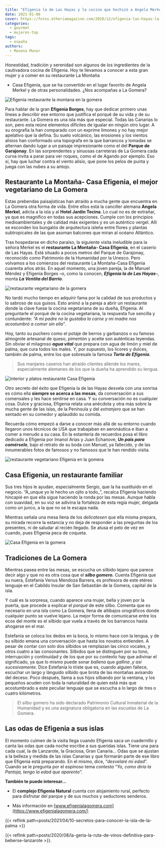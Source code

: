 ```yaml
---
title: "Efigenia la de Las Hayas y la cocina que hechizó a Angela Merkel en La Gomera"
date: 2021-01-06
cover: https://fotos.etheriamagazine.com/2020/12/efigenia-las-hayas-la-gomera.jpg
categories: 
  - gourmet
  - mujeres-top
tags: 
  - españa
authors: 
  - Manena Munar
---
```


Honestidad, tradición y serenidad son algunos de los ingredientes de la cautivadora 
cocina de Efigenia. Hoy te llevamos a conocer a esta gran mujer y a comer en su 
restaurante La Montaña 

- Casa Efigenia, que se ha convertido en el lugar favorito de Angela Merkel y de otras 
personalidades. ¿Nos acompañas a La Gomera? 

![Efigenia restaurante la montana en la gomera](https://fotos.etheriamagazine.com/2020/12/efigenia-las-hayas-la-gomera.jpg "Efigenia Borges, fundadora del © restaurante La Montaña - Casa Efigenia.")

Para hablar de la gran **Efigenia Borges**, hay que dedicar primero unas líneas a 
describir ese entorno que justifica el porqué de su vida y de su restaurante. La Gomera 
es una isla más que especial. Todas las Canarias lo son, pero esta reúne elementos 
difíciles de igualar en ningún otro lugar. A su orografía la han comparado con un 
exprime limones y no hay mejor apelativo que la defina. Su suelo volcánico, las 
erosiones y los vientos alisios han conformado una topografa en la que barrancos y 
lomadas se alternan dando lugar a un paisaje impresionante como el del **Parque de 
Garajonay**. En las sorprendentes y sinuosas carreteras de La Gomera cada curva invita a 
parar para ver roques, como el de Agando por ejemplo. Eso sí, hay que luchar contra el 
viento alisio, que pone los pelos de punta y juega con las nubes a su antojo. 

## Restaurante La Montaña- Casa Efigenia, el mejor vegetariano de La Gomera

Estas prebendas paisajísticas han atraído a mucha gente que encuentra en La Gomera otra 
forma de vida. Entre ellos está la canciller alemana **Angela Merkel**, adicta a la isla 
y al **Hotel Jardín Tecina**. Lo cual no es de extrañar, ya que es magnífico en todas 
sus acepciones. Cumple con los principios medioambientales y de calidad más exigentes y 
es un auténtico vergel. Allí se esconden los bungalós de arquitectura isleña entre 
flores y plantas subtropicales de las que asoman balcones que miran al océano Atlántico. 

Tras hospedarse en dicho paraíso, la siguiente visita ineludible para la señora Merkel 
es el **restaurante La Montaña- Casa Efigenia**, en el caserío de Las Hayas. Está 
situado a pocos metros del Parque de Garajonay, reconocido como Patrimonio de la 
Humanidad por la Unesco. Pero volvamos a los comienzos del restaurante La Montaña-Casa 
Efigenia cuarenta años atrás. En aquel momento, una joven pareja, la de Manuel Méndez y 
Efigenia Borges –o, como la conocen, **_Efigenia la de Las Hayas_**–, monta **_La 
Ventita del Barrio_**. 

![restaurante vegetariano de la gomera](https://fotos.etheriamagazine.com/2020/12/restaurante-vegetariano-la-gomera.jpg "Platos vegetarianos del © restaurante La Montaña- Casa Efigenia.")

No tardó mucho tiempo en adquirir fama por la calidad de sus productos y lo sabroso de 
sus guisos. Esto animó a la pareja a abrir un restaurante donde la clave fuese la cocina 
vegetariana de su dueña, Efigenia. Al preguntarle el porqué de la cocina vegetariana, la 
respuesta fue sencilla y contundente: _“A mi padre no le gustaba la carne y mi madre nos 
acostumbró a comer sin ella”_. 

Hoy, tanto su puchero como el potaje de berros y garbanzos o su famoso almogrote 
artesanal de queso, pimentón y aceite son auténticas leyendas. Sin obviar el milagroso 
**_agua vital_** que prepara con agua de limón y miel de palma, que cura todos los 
males. Y, por supuesto, los licores y dulces, también de palma, entre los que sobresale 
la famosa **_Torta de Efigenia_**. 

> Sus manjares caseros han atraído clientes allende los mares, especialmente alemanes de 
> los que la dueña ha aprendido su lengua. 

![interior y platos restaurante Casa Efigenia](https://fotos.etheriamagazine.com/2020/12/interior-restaurante-efigenia.jpg "Interior del © restaurante La Montaña Casa Efigenia y algunos platos vegetarianos.")

Otro secreto del éxito que Efigenia la de las Hayas desvela con una sonrisa es cómo ella 
**siempre se acerca a las mesas**, da conversación a sus comensales y les hace sentirse 
en casa. Y su conversación no es cualquier cosa. Dulce y graciosa, Efigenia relata una 
anécdota y otra más sobre la mucha gente de las islas, de la Península y del 
_extranjero_ que se han sentado en su comedor y aplaudido su comida. 

Recuerda cómo empezó a darse a conocer más allá de su entorno cuando llegaron unos 
técnicos de USA que trabajaban en aeronáutica e iban a comer a menudo a su casa. En la 
estantería de recuerdos posa el libro dedicado a Efigenia por Imanol Arias y Juan 
Echanove, **_Un país para comérselo_**, bajo el retrato de su boda con Manuel, ya 
fallecido, y de las innumerables fotos de famosos y no famosos que le han rendido 
visita. 

![restaurante vegetariano Efigenia en la gomera](https://fotos.etheriamagazine.com/2020/12/efigenia-restaurante-la-gomera.jpg "© Efigenia Borges, más conocida como Efigenia la de Las Hayas.")

## Casa Efigenia, un restaurante familiar

Sus tres hijos le ayudan, especialmente Sergio, que la ha sustituido en el negocio. 
“A_unque yo le hecho un ojito a todo_”, recalca Efigenia haciendo hincapié en que ella 
sigue haciendo la ronda por las mesas. Aunque habla con suavidad, en su voz se adivina 
la fortaleza de esta regia mujer, delgada como un junco, a la que no se le escapa nada. 

Mientras señala una mesa llena de los _delicatesen_ que ella misma prepara, su mirada 
recorre la estancia y no deja de responder a las preguntas de los presentes, ni de 
saludar al recién llegado. Se atusa el pelo de vez en cuando, pues Efigenia peca de 
coqueta. 

![Casa Efigenia en la gomera](https://fotos.etheriamagazine.com/2020/12/platos-vegetarianos-casa-efigenia.jpg "Los platos vegetarianos de Efigenia han conquistado a personalidades de todo el mundo.")

## Tradiciones de La Gomera

Mientras pasea entre las mesas, se escucha un silbido lejano que parece decir algo y que 
no es otra cosa que el **_silbo gomero._** Cuenta Efigenia que su nuera, Estefanía Venus 
Mendoza Barrera, es profesora de este etéreo lenguaje en el Cabildo Insular de San 
Sebastián de la Gomera, capital de la isla. 

Y cuál es la sorpresa, cuando aparece una mujer, bella y joven por la puerta, que 
procede a explicar el _porqué_ de este silbo. Comenta que es necesario en una isla como 
La Gomera, llena de altibajos orográficos donde cualquier punto se vuelve lejano. La 
mejor forma de comunicarse entre los ecos del monte es el silbido que vuela a través de 
los barrancos hasta ahogarse en el mar. 

Estefanía se coloca los dedos en la boca, lo mismo hace con la lengua, y de su silbido 
emana una conversación que hasta los novatos entienden. A pesar de contar con solo dos 
silbidos se remplazan las cinco vocales, y otros cuatro a las consonantes. Silbidos que 
se distinguen por su tono, interrupción y continuidad y de los que por su contexto hay 
que adivinar el significado, ya que lo mismo puede sonar _ballena_ que _gallina ,_y así 
sucesivamente_._ Dice Estefanía lo triste que es, cuando alguien fallece, escuchar un 
largo y lánguido silbido que brota de las montañas avisando del deceso. Poco después, 
llama a sus hijos silbando por la ventana, y los pequeños acuden con toda la naturalidad 
de quien está más que acostumbrado a este peculiar lenguaje que se escucha a lo largo de 
tres o cuatro kilómetros. 

> El silbo gomero ha sido declarado Patrimonio Cultural Inmaterial de la Humanidad y es 
> una asignatura obligatoria en las escuelas de La Gomera. 

## Las odas de Efigenia a sus islas

El momento culmen de la visita llega cuando Efigenia saca un cuadernillo y canta las 
odas que cada noche escribe a sus queridas islas. Tiene una para cada cual, la de 
Lanzarote, la Graciosa, Gran Canaria… Odas que se ajustan a la belleza y medida de las 
islas Canarias y que formarán parte de ese libro que Efigenia está preparando. En el 
mismo, dice, “_desvelaré mi edad_”. Cuando se le pregunta por el espinoso tema _contesta 
“Yo, como diría la Pantoja, tengo la edad que aparento”._ 

**También te puede interesar...** 

- El **complejo Efigenia Natural** cuenta con alojamiento rural, perfecto para disfrutar 
del parque y de sus muchos y seductores senderos. 

- Más información en [www.efigenialagomera.com](https://www.efigenialagomera.com/) 

{{< reflink path=posts/2021/04/10-secretos-para-conocer-la-isla-de-la-palma >}} 

{{< reflink 
path=posts/2020/08/la-geria-la-ruta-de-vinos-definitiva-para-beberse-lanzarote >}}.
